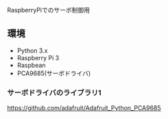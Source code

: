 RaspberryPiでのサーボ制御用

## 環境
 - Python 3.x  
 - Raspberry Pi 3  
 - Raspbean  
 - PCA9685(サーボドライバ)  
 
### サーボドライバのライブラリ1
https://github.com/adafruit/Adafruit_Python_PCA9685